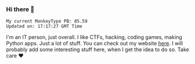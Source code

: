 ### Hi there 👋
<!-- PB START -->
```
My current MonkeyType PB: 85.59
Updated on: 17:17:27 GMT Time
```
<!-- PB END -->
I'm an IT person, just overall. I like CTFs, hacking, coding games, making Python apps. Just a lot of stuff.
You can check out my website [here](https://skill3472.github.io/).
I will probably add some interesting stuff here, when I get the idea to do so. Take care ❤️
